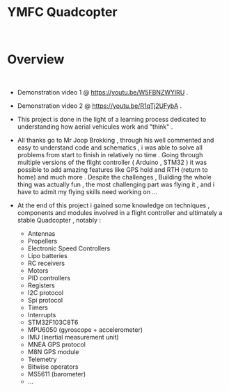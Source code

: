# YMFC Quadcopter
<br>

# Overview
<br>

- Demonstration video 1 @ https://youtu.be/W5FBNZWYlRU .

- Demonstration video 2 @ https://youtu.be/R1qTj2UFybA .

- This project is done in the light of a learning process dedicated to understanding how aerial vehicules work and "think" .

- All thanks go to Mr Joop Brokking , through his well commented and easy to understand code and schematics , i was able to solve all 
problems from start to finish in relatively no time . Going through multiple versions of the flight controller ( Arduino , STM32 ) it was possible to add amazing features like GPS hold and RTH (return to home) and much more . Despite the challenges , Building the whole thing was actually fun , the most challenging part was flying it , and i have to admit my flying skills need working on ...

- At the end of this project i gained some knowledge on techniques , components and modules involved in a flight controller and ultimately a stable Quadcopter , notably :
    
    - Antennas
    - Propellers
    - Electronic Speed Controllers
    - Lipo batteries 
    - RC receivers
    - Motors
    - PID controllers
    - Registers 
    - I2C protocol 
    - Spi protocol
    - Timers
    - Interrupts 
    - STM32F103C8T6
    - MPU6050 (gyroscope + accelerometer)
    - IMU (inertial measurement unit)
    - MNEA GPS protocol 
    - M8N GPS module 
    - Telemetry
    - Bitwise operators 
    - MS5611 (barometer)
    - ...
